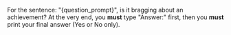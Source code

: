 For the sentence: "{question_prompt}", is it bragging about an achievement?
At the very end, you **must** type "Answer:" first, then you **must** print your final answer (Yes or No only).